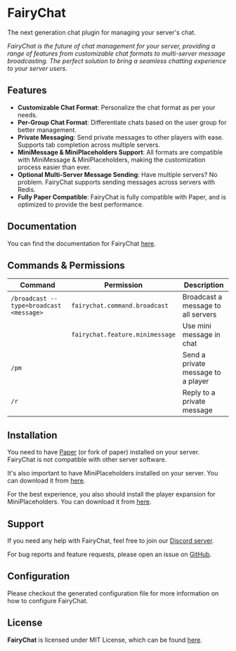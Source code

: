 # FairyChat

The next generation chat plugin for managing your server's chat.

*FairyChat is the future of chat management for your server, providing a range of features from customizable
chat
formats to multi-server message broadcasting. The perfect solution to bring a seamless chatting experience to
your
server users.*

## Features

- **Customizable Chat Format**: Personalize the chat format as per your needs.
- **Per-Group Chat Format**: Differentiate chats based on the user group for better management.
- **Private Messaging**: Send private messages to other players with ease. Supports tab completion across multiple
  servers.
- **MiniMessage & MiniPlaceholders Support**: All formats are compatible with MiniMessage & MiniPlaceholders, making the
  customization process easier than ever.
- **Optional Multi-Server Message Sending**: Have multiple servers? No problem. FairyChat supports sending messages
  across servers with Redis.
- **Fully Paper Compatible**: FairyChat is fully compatible with Paper, and is optimized to provide the best
  performance.

## Documentation

You can find the documentation for FairyChat [here](https://github.com/rexlManu/FairyChat/wiki).

## Commands & Permissions

| Command                                 | Permission                      | Description                        |
|-----------------------------------------|---------------------------------|------------------------------------|
| `/broadcast --type=broadcast <message>` | `fairychat.command.broadcast`   | Broadcast a message to all servers |
|                                         | `fairychat.feature.minimessage` | Use mini message in chat           |
| `/pm`                                   |                                 | Send a private message to a player |
| `/r`                                    |                                 | Reply to a private message         |

## Installation

You need to have [Paper](https://papermc.io/) (or fork of paper) installed on your server. FairyChat is not
compatible
with other server software.

It's also important to have MiniPlaceholders installed on your server. You can download it
from [here](https://modrinth.com/plugin/miniplaceholders).

For the best experience, you also should install the player expansion for MiniPlaceholders. You can download it
from [here](https://github.com/MiniPlaceholders/Player-Expansion).

## Support

If you need any help with FairyChat, feel free to join our [Discord server](https://discord.gg/bM8NtsJVeb).

For bug reports and feature requests, please open an issue on [GitHub](https://github.com/rexlManu/FairyChat/issues).

## Configuration

Please checkout the generated configuration file for more information on how to configure FairyChat.

## License

**FairyChat** is licensed under MIT License, which can be found [here](LICENSE).